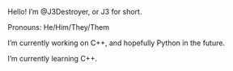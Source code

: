 Hello! I’m @J3Destroyer, or J3 for short.

Pronouns: He/Him/They/Them

I’m currently working on C++, and hopefully Python in the future.

I’m currently learning C++.
